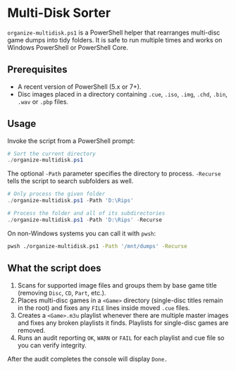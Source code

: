 # Multi-Disk Sorter

`organize-multidisk.ps1` is a PowerShell helper that rearranges multi-disc game dumps into tidy folders. It is safe to run multiple times and works on Windows PowerShell or PowerShell Core.

## Prerequisites

* A recent version of PowerShell (5.x or 7+).
* Disc images placed in a directory containing `.cue`, `.iso`, `.img`, `.chd`, `.bin`, `.wav` or `.pbp` files.

## Usage

Invoke the script from a PowerShell prompt:

```powershell
# Sort the current directory
./organize-multidisk.ps1
```

The optional `-Path` parameter specifies the directory to process. `-Recurse` tells the script to search subfolders as well.

```powershell
# Only process the given folder
./organize-multidisk.ps1 -Path 'D:\Rips'

# Process the folder and all of its subdirectories
./organize-multidisk.ps1 -Path 'D:\Rips' -Recurse
```

On non-Windows systems you can call it with `pwsh`:

```bash
pwsh ./organize-multidisk.ps1 -Path '/mnt/dumps' -Recurse
```

## What the script does

1. Scans for supported image files and groups them by base game title (removing `Disc`, `CD`, `Part`, etc.).
2. Places multi-disc games in a `<Game>` directory (single-disc titles remain in the root) and fixes any `FILE` lines inside moved `.cue` files.
3. Creates a `<Game>.m3u` playlist whenever there are multiple master images and fixes any broken playlists it finds. Playlists for single-disc games are removed.
4. Runs an audit reporting `OK`, `WARN` or `FAIL` for each playlist and cue file so you can verify integrity.

After the audit completes the console will display `Done.`

